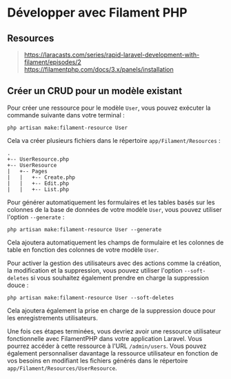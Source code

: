 # Développer avec Filament PHP

## Resources

> https://laracasts.com/series/rapid-laravel-development-with-filament/episodes/2
> https://filamentphp.com/docs/3.x/panels/installation

## Créer un CRUD pour un modèle existant

Pour créer une ressource pour le modèle `User`, vous pouvez exécuter la commande suivante dans votre terminal :

```
php artisan make:filament-resource User
```

Cela va créer plusieurs fichiers dans le répertoire `app/Filament/Resources` :

```
.
+-- UserResource.php
+-- UserResource
|   +-- Pages
|   |   +-- Create.php
|   |   +-- Edit.php
|   |   +-- List.php
```

Pour générer automatiquement les formulaires et les tables basés sur les colonnes de la base de données de votre modèle `User`, vous pouvez utiliser l'option `--generate` :

```
php artisan make:filament-resource User --generate
```

Cela ajoutera automatiquement les champs de formulaire et les colonnes de table en fonction des colonnes de votre modèle `User`.

Pour activer la gestion des utilisateurs avec des actions comme la création, la modification et la suppression, vous pouvez utiliser l'option `--soft-deletes` si vous souhaitez également prendre en charge la suppression douce :

```
php artisan make:filament-resource User --soft-deletes
```

Cela ajoutera également la prise en charge de la suppression douce pour les enregistrements utilisateurs.

Une fois ces étapes terminées, vous devriez avoir une ressource utilisateur fonctionnelle avec FilamentPHP dans votre application Laravel. Vous pourrez accéder à cette ressource à l'URL `/admin/users`. Vous pouvez également personnaliser davantage la ressource utilisateur en fonction de vos besoins en modifiant les fichiers générés dans le répertoire `app/Filament/Resources/UserResource`.